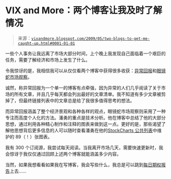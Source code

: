<!--yml

类别：未分类

时间：2024 年 05 月 18 日 17:47:15

-->

# VIX and More：两个博客让我及时了解情况

> 来源：[`vixandmore.blogspot.com/2009/05/two-blogs-to-get-me-caught-up.html#0001-01-01`](http://vixandmore.blogspot.com/2009/05/two-blogs-to-get-me-caught-up.html#0001-01-01)

一些个人事务让我远离了市场大部分时间，上个晚上我发现自己面临着一个艰巨的任务，需要了解经济和市场上发生了什么。

令我惊讶的是，我相信我可以从仅仅看两个博客中获得很多收获：[异常回报](http://abnormalreturns.com/)和[眼镜蛇市场观察](http://cobrasmarketview.blogspot.com/)。

诚然，称异常回报为一个单一的博客有点牵强，因为异常的人们几乎阅读了关于市场的所有文章，并且几乎每天都会列出最好的文章清单。我不知道有多少文章被剪掉了，但最终链接列表中的文章总是给了我很多值得思考的想法。

而异常回报涵盖了整个经济景观和各种各样的观点，眼镜蛇市场观察则采用了一种专注而高度个人化的方法。潘勇的重点是技术分析。他在博客中总结了他的大部分思想，通过利用各种精心制作和注释的图表来做到这一点。更好的是，那些渴望了解他思想背后更多信息的人可以随时查看潘勇在他的[StockCharts 公共列表](http://stockcharts.com/def/servlet/Favorites.CServlet?obj=ID2393449)中维护的 89（！）张图表。

我有 300 个订阅源，我尝试每天阅读。当我离开市场几天，需要快速更新时，我会惊讶于我仅仅通过回顾上述两个博客就能涵盖多少内容。

当然，如果我想看看如果我在写博客，我会写些什么，我总是可以跳到[每日期权报告](http://adamsoptions.blogspot.com/)上去……

